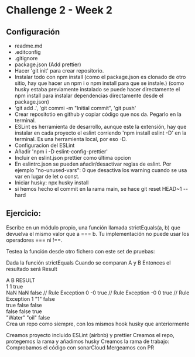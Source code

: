# Challenge 2 - Week 2

## Configuración

- readme.md
- .editconfig
- .gitignore
- package.json (Add prettier)
- Hacer 'git init' para crear repositorio.
- Instalar todo con npm install (como el package.json es clonado de otro sitio, hay que hacer un npm i o npm install para que se instale.) (como husky estaba previamente instalado se puede hacer directamente el npm install para instalar dependencias directamente desde el package.json)
- 'git add .', 'git commi -m "Initial commit", 'git push'
- Crear repositotio en github y copiar código que nos da. Pegarlo en la terminal.
- ESLint es herramienta de desarrollo, aunque este la extensión, hay que instalar en cada proyecto el eslint corriendo 'npm install eslint -D' en la terminal. Es una herramienta local, por eso -D.
- Configuracion del ESLint
- Añadir 'npm i -D eslint-config-prettier'
- Incluir en eslint.json prettier como última opcion
- En eslintrc.json se pueden añadir/desactivar reglas de eslint. Por ejemplo "no-unused-vars": 0 que desactiva los warning cuando se usa var en lugar de let o const.
- Iniciar husky: npx husky install
- si hemos hecho el commit en la rama main, se hace git reset HEAD~1 --hard

## Ejercicio:
Escribe en un módulo propio, una función llamada strictEquals(a, b) que devuelva el mismo valor que a === b. Tu implementación no puede usar los operadores === ni !==.

Testea la función desde otro fichero con este set de pruebas:

Dada la función strictEquals
Cuando se comparan A y B
Entonces el resultado será Result

A	B	RESULT	
1	1	true	
NaN	NaN	false	// Rule Exception
0	-0	true	// Rule Exception
-0	0	true	// Rule Exception
1	"1"	false	
true	false	false	
false	false	true	
"Water"	"oil"	false	
Crea un repo como siempre, con los mismos hook husky que anteriormente

Creamos proyecto incluido ESLint (airbnb) y prettier
Creamos el repo, protegemos la rama y añadimos husky
Creamos la rama de trabajo:
Comprobamos el código con sonarCloud
Mergeamos con PR
